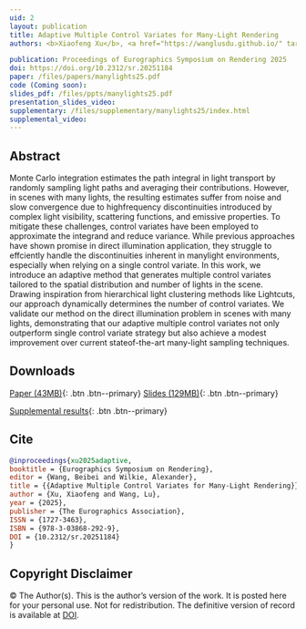 ```yaml
---
uid: 2
layout: publication
title: Adaptive Multiple Control Variates for Many-Light Rendering
authors: <b>Xiaofeng Xu</b>, <a href="https://wanglusdu.github.io/" target="_blank">Lu Wang</a>

publication: Proceedings of Eurographics Symposium on Rendering 2025
doi: https://doi.org/10.2312/sr.20251184   
paper: /files/papers/manylights25.pdf
code (Coming soon):  
slides_pdf: /files/ppts/manylights25.pdf
presentation_slides_video: 
supplementary: /files/supplementary/manylights25/index.html
supplemental_video:
---
```


## Abstract

Monte Carlo integration estimates the path integral in light transport by randomly sampling light paths and averaging their contributions. However, in scenes with many lights, the resulting estimates suffer from noise and slow convergence due to highfrequency discontinuities introduced by complex light visibility, scattering functions, and emissive properties. To mitigate these challenges, control variates have been employed to approximate the integrand and reduce variance. While previous approaches have shown promise in direct illumination application, they struggle to effciently handle the discontinuities inherent in manylight environments, especially when relying on a single control variate. In this work, we introduce an adaptive method that generates multiple control variates tailored to the spatial distribution and number of lights in the scene. Drawing inspiration from hierarchical light clustering methods like Lightcuts, our approach dynamically determines the number of control variates. We validate our method on the direct illumination problem in scenes with many lights, demonstrating that our adaptive multiple control variates not only outperform single control variate strategy but also achieve a modest improvement over current stateof-the-art many-light sampling techniques.

## Downloads

[Paper (43MB)]({{page.paper}}){: .btn .btn--primary}
[Slides (129MB)]({{page.slides_pdf}}){: .btn .btn--primary}
<!--[Presentation slides video (45MB)]({{page.presentation_slides_video}}){: .btn .btn--primary} -->
[Supplemental results]({{page.supplementary}}){: .btn .btn--primary}
<!--[Supplemental video (629MB)]({{page.supplemental_video}}){: .btn .btn--primary}-->



## Cite

```bib
@inproceedings{xu2025adaptive,
booktitle = {Eurographics Symposium on Rendering},
editor = {Wang, Beibei and Wilkie, Alexander},
title = {{Adaptive Multiple Control Variates for Many-Light Rendering}},
author = {Xu, Xiaofeng and Wang, Lu},
year = {2025},
publisher = {The Eurographics Association},
ISSN = {1727-3463},
ISBN = {978-3-03868-292-9},
DOI = {10.2312/sr.20251184}
}
```
## Copyright Disclaimer
© The Author(s). This is the author’s version of the work. It is posted here for your personal use. Not for redistribution. The definitive version of record is available at <a href="{{page.doi}}">DOI</a>.
